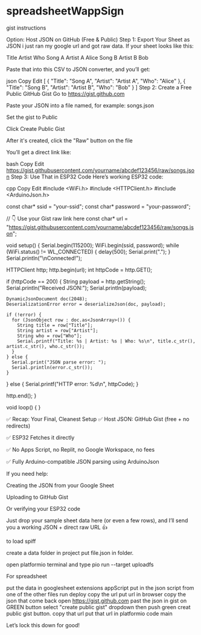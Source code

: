 # spreadsheetWappSign
gist instructions 

Option: Host JSON on GitHub (Free & Public)
Step 1: Export Your Sheet as JSON                 i just ran my google url and got raw data.
If your sheet looks like this:

Title	Artist	Who
Song A	Artist A	Alice
Song B	Artist B	Bob

Paste that into this CSV to JSON converter, and you’ll get:

json
Copy
Edit
[
  {
    "Title": "Song A",
    "Artist": "Artist A",
    "Who": "Alice"
  },
  {
    "Title": "Song B",
    "Artist": "Artist B",
    "Who": "Bob"
  }
]
Step 2: Create a Free Public GitHub Gist
Go to https://gist.github.com

Paste your JSON into a file named, for example: songs.json

Set the gist to Public

Click Create Public Gist

After it's created, click the "Raw" button on the file

You’ll get a direct link like:

bash
Copy
Edit
https://gist.githubusercontent.com/yourname/abcdef123456/raw/songs.json
Step 3: Use That in ESP32 Code
Here’s working ESP32 code:

cpp
Copy
Edit
#include <WiFi.h>
#include <HTTPClient.h>
#include <ArduinoJson.h>

const char* ssid = "your-ssid";
const char* password = "your-password";

// 👇 Use your Gist raw link here
const char* url = "https://gist.githubusercontent.com/yourname/abcdef123456/raw/songs.json";

void setup() {
  Serial.begin(115200);
  WiFi.begin(ssid, password);
  while (WiFi.status() != WL_CONNECTED) {
    delay(500);
    Serial.print(".");
  }
  Serial.println("\nConnected!");

  HTTPClient http;
  http.begin(url);
  int httpCode = http.GET();

  if (httpCode == 200) {
    String payload = http.getString();
    Serial.println("Received JSON:");
    Serial.println(payload);

    DynamicJsonDocument doc(2048);
    DeserializationError error = deserializeJson(doc, payload);

    if (!error) {
      for (JsonObject row : doc.as<JsonArray>()) {
        String title = row["Title"];
        String artist = row["Artist"];
        String who = row["Who"];
        Serial.printf("Title: %s | Artist: %s | Who: %s\n", title.c_str(), artist.c_str(), who.c_str());
      }
    } else {
      Serial.print("JSON parse error: ");
      Serial.println(error.c_str());
    }
  } else {
    Serial.printf("HTTP error: %d\n", httpCode);
  }

  http.end();
}

void loop() {
}


✅ Recap: Your Final, Cleanest Setup
✅ Host JSON: GitHub Gist (free + no redirects)

✅ ESP32 Fetches it directly

✅ No Apps Script, no Replit, no Google Workspace, no fees

✅ Fully Arduino-compatible JSON parsing using ArduinoJson

If you need help:

Creating the JSON from your Google Sheet

Uploading to GitHub Gist

Or verifying your ESP32 code

Just drop your sample sheet data here (or even a few rows), and I’ll send you a working JSON + direct raw URL 👍

to load spiff 

create a data folder in project
put file.json in folder.

open platformio terminal and type
  pio run --target uploadfs

For spreadsheet

put the data in googlesheet
extensions appScript
put in the json script from one of the other files
run
deploy
copy the url
put url in browser 
copy the json that come back
open https://gist.github.com
past the json in gist
on GREEN button select "create public gist" dropdown
then push green creat public gist button.
copy that url
put that url in platformio code main

Let’s lock this down for good!
